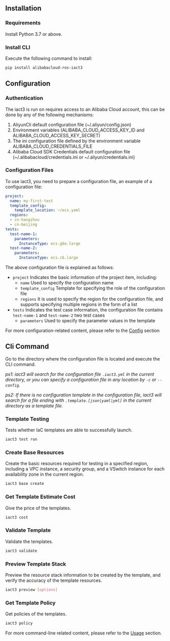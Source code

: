 ## Installation
### Requirements
Install Python 3.7 or above.

### Install CLI
Execute the following command to install:

```bash
pip install alibabacloud-ros-iact3
```

## Configuration

### Authentication

The iact3 is run on requires access to an Alibaba Cloud account, this can be done by any of the following mechanisms:

1. AliyunCli default configuration file (~/.aliyun/config.json)
2. Environment variables (ALIBABA_CLOUD_ACCESS_KEY_ID and ALIBABA_CLOUD_ACCESS_KEY_SECRET)
3. The ini configuration file defined by the environment variable ALIBABA_CLOUD_CREDENTIALS_FILE
4. Alibaba Cloud SDK Credentials default configuration file (~/.alibabacloud/credentials.ini or ~/.aliyun/credentials.ini)

### Configuration Files

To use iact3, you need to prepare a configuration file, an example of a configuration file:

```yaml
project:
  name: my-first-test
  template_config: 
    template_location: ~/ecs.yaml
  regions:
  - cn-hangzhou
  - cn-beijing
tests:
  test-name-1:
    parameters:
      InstanceType: ecs.g6e.large
  test-name-2:
    parameters:
      InstanceType: ecs.c6.large
```

The above configuration file is explained as follows:

- `project` Indicates the basic information of the project item, including:
  - `name` Used to specify the configuration name
  - `template_config` Template for specifying the role of the configuration file
  - `regions` It is used to specify the region for the configuration file, and supports specifying multiple regions in the form of a list
- `tests` Indicates the test case information, the configuration file contains `test-name-1` and `test-name-2` two test cases
  - `parameters` Used to specify the parameter values in the template


For more configuration-related content, please refer to the [Config](en/config.md) section

## Cli Command
Go to the directory where the configuration file is located and execute the CLI command.

*ps1: iact3 will search for the configuration file `.iact3.yml` in the current directory, or you can specify a configuration file in any location by `-c` or `--config`.*

*ps2: If there is no configuration template in the configuration file, iact3 will search for a file ending with `.template.[json|yaml|yml]` in the current directory as a template file.*

### Template Testing
Tests whether IaC templates are able to successfully launch.

```bash
iact3 test run
```

### Create Base Resources
Create the basic resources required for testing in a specified region, including a VPC instance, a security group, and a VSwitch instance for each availability zone in the current region.

```bash
iact3 base create 
```

### Get Template Estimate Cost

Give the price of the templates.

```bash
iact3 cost
```

### Validate Template
Validate the templates.

```bash
iact3 validate 
```

### Preview Template Stack
Preview the resource stack information to be created by the template, and verify the accuracy of the template resources.
```bash
iact3 preview [options]
```


### Get Template Policy
Get policies of the templates.

```bash
iact3 policy 
```

For more command-line related content, please refer to the [Usage](en/usage.md) section.